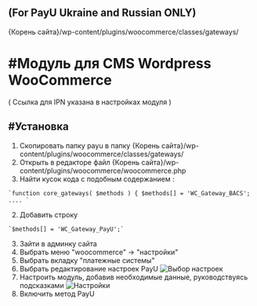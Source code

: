 (For PayU Ukraine and Russian ONLY)
-------
{Корень сайта}/wp-content/plugins/woocommerce/classes/gateways/


#Модуль для CMS Wordpress WooCommerce
======

( Ссылка для IPN указана в настройках модуля )

#Установка
-------------
1. Скопировать папку payu в папку {Корень сайта}/wp-content/plugins/woocommerce/classes/gateways/
2. Открыть в редакторе файл {Корень сайта}/wp-content/plugins/woocommerce/woocommerce.php
 1. Найти кусок кода с подобным содержанием :
 ```
 `function core_gateways( $methods ) { $methods[] = 'WC_Gateway_BACS'; .... `
 ```
 2. Добавить строку
 ```
 `$methods[] = 'WC_Gateway_PayU';`
 ```
3. Зайти в админку сайта
 1. Выбрать меню "woocommerce" -> "настройки"
 2. Выбрать вкладку "платежные системы"
 3. Выбрать редактирование настроек PayU
 ![Выбор настроек][0]
4. Настроить модуль, добавив необходимые данные, руководствуясь подсказками
![Настройки][1]
5. Включить метод PayU



[0]: https://raw.github.com/PayUUA/Wordpress_Woocommerce/master/choose_settings.png
[1]: https://raw.github.com/PayUUA/Wordpress_Woocommerce/master/settings.png
